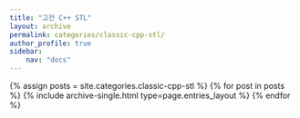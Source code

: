 ```yaml
---
title: "고전 C++ STL"
layout: archive
permalink: categories/classic-cpp-stl/
author_profile: true
sidebar: 
    nav: "docs"
---
```


{% assign posts = site.categories.classic-cpp-stl %}
{% for post in posts %} {% include archive-single.html type=page.entries_layout %} {% endfor %}